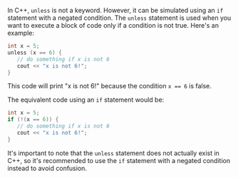 In C++, `unless` is not a keyword. However, it can be simulated using an `if` statement with a negated condition. The `unless` statement is used when you want to execute a block of code only if a condition is not true. Here's an example:

```cpp
int x = 5;
unless (x == 6) {
   // do something if x is not 6
   cout << "x is not 6!";
}
```

This code will print "x is not 6!" because the condition `x == 6` is false.

The equivalent code using an `if` statement would be:

```cpp
int x = 5;
if (!(x == 6)) {
   // do something if x is not 6
   cout << "x is not 6!";
}
```

It's important to note that the `unless` statement does not actually exist in C++, so it's recommended to use the `if` statement with a negated condition instead to avoid confusion.